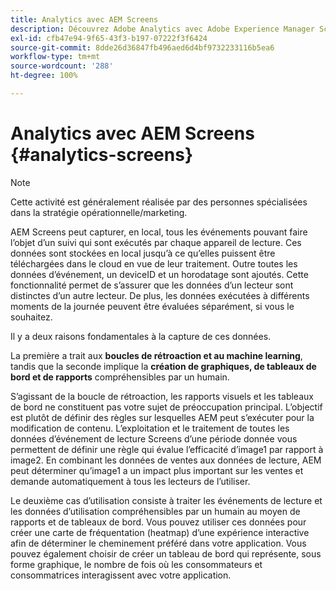 ```yaml
---
title: Analytics avec AEM Screens
description: Découvrez Adobe Analytics avec Adobe Experience Manager Screens.
exl-id: cfb47e94-9f65-43f3-b197-07222f3f6424
source-git-commit: 8dde26d36847fb496aed6d4bf9732233116b5ea6
workflow-type: tm+mt
source-wordcount: '288'
ht-degree: 100%

---
```


# Analytics avec AEM Screens {#analytics-screens}

>[!NOTE]
>
>Cette activité est généralement réalisée par des personnes spécialisées dans la stratégie opérationnelle/marketing.

AEM Screens peut capturer, en local, tous les événements pouvant faire l’objet d’un suivi qui sont exécutés par chaque appareil de lecture. Ces données sont stockées en local jusqu’à ce qu’elles puissent être téléchargées dans le cloud en vue de leur traitement. Outre toutes les données d’événement, un deviceID et un horodatage sont ajoutés. Cette fonctionnalité permet de s’assurer que les données d’un lecteur sont distinctes d’un autre lecteur. De plus, les données exécutées à différents moments de la journée peuvent être évaluées séparément, si vous le souhaitez.

Il y a deux raisons fondamentales à la capture de ces données.

La première a trait aux **boucles de rétroaction et au machine learning**, tandis que la seconde implique la **création de graphiques, de tableaux de bord et de rapports** compréhensibles par un humain.

S’agissant de la boucle de rétroaction, les rapports visuels et les tableaux de bord ne constituent pas votre sujet de préoccupation principal. L’objectif est plutôt de définir des règles sur lesquelles AEM peut s’exécuter pour la modification de contenu. L’exploitation et le traitement de toutes les données d’événement de lecture Screens d’une période donnée vous permettent de définir une règle qui évalue l’efficacité d’image1 par rapport à image2. En combinant les données de ventes aux données de lecture, AEM peut déterminer qu’image1 a un impact plus important sur les ventes et demande automatiquement à tous les lecteurs de l’utiliser.

Le deuxième cas d’utilisation consiste à traiter les événements de lecture et les données d’utilisation compréhensibles par un humain au moyen de rapports et de tableaux de bord.
Vous pouvez utiliser ces données pour créer une carte de fréquentation (heatmap) d’une expérience interactive afin de déterminer le cheminement préféré dans votre application. Vous pouvez également choisir de créer un tableau de bord qui représente, sous forme graphique, le nombre de fois où les consommateurs et consommatrices interagissent avec votre application.

